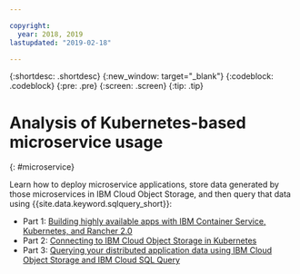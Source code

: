 ```yaml
---

copyright:
  year: 2018, 2019
lastupdated: "2019-02-18"

---
```


{:shortdesc: .shortdesc}
{:new_window: target="_blank"}
{:codeblock: .codeblock}
{:pre: .pre}
{:screen: .screen}
{:tip: .tip}


# Analysis of Kubernetes-based microservice usage
{: #microservice}

Learn how to deploy microservice applications, store data generated by those microservices in IBM Cloud Object Storage, 
and then query that data using {{site.data.keyword.sqlquery_short}}:
 - Part 1: [Building highly available apps with IBM Container Service, Kubernetes, and Rancher 2.0](https://www.ibm.com/blogs/bluemix/2018/07/building-apps-ibm-container-service-kubernetes-rancher-2-0/)
 - Part 2: [Connecting to IBM Cloud Object Storage in Kubernetes](https://www.ibm.com/blogs/bluemix/2018/08/connecting-ibm-cloud-object-store-kubernetes/)
 - Part 3: [Querying your distributed application data using IBM Cloud Object Storage and IBM Cloud SQL Query](https://www.ibm.com/blogs/bluemix/2018/08/querying-distributed-application-data-using-ibm-cloud-object-storage-ibm-sql-query/)  
 
